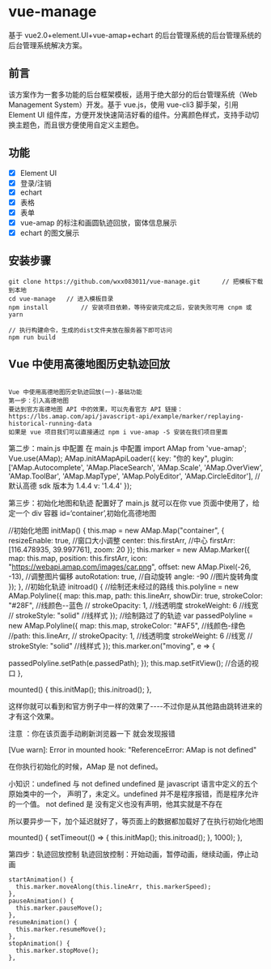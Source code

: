 # vue-manage

基于 vue2.0+element.UI+vue-amap+echart 的后台管理系统的后台管理系统的后台管理系统解决方案。

## 前言

该方案作为一套多功能的后台框架模板，适用于绝大部分的后台管理系统（Web Management System）开发。基于 vue.js，使用 vue-cli3 脚手架，引用 Element UI 组件库，方便开发快速简洁好看的组件。分离颜色样式，支持手动切换主题色，而且很方便使用自定义主题色。

## 功能

- [x] Element UI
- [x] 登录/注销
- [x] echart
- [x] 表格
- [x] 表单
- [x] vue-amap 的标注和画圆轨迹回放，窗体信息展示
- [x] echart 的图文展示

## 安装步骤

```
git clone https://github.com/wxx083011/vue-manage.git      // 把模板下载到本地
cd vue-manage   // 进入模板目录
npm install         // 安装项目依赖，等待安装完成之后，安装失败可用 cnpm 或 yarn

// 执行构建命令，生成的dist文件夹放在服务器下即可访问
npm run build
```

## Vue 中使用高德地图历史轨迹回放

```

Vue 中使用高德地图历史轨迹回放(一)-基础功能
第一步：引入高德地图
要达到官方高德地图 API 中的效果，可以先看官方 API 链接：https://lbs.amap.com/api/javascript-api/example/marker/replaying-historical-running-data
如果是 vue 项目我们可以直接通过 npm i vue-amap -S 安装在我们项目里面
```

第二步：main.js 中配置
在 main.js 中配置
import AMap from 'vue-amap';
Vue.use(AMap);
AMap.initAMapApiLoader({
key: "你的 key",
plugin: ['AMap.Autocomplete', 'AMap.PlaceSearch', 'AMap.Scale', 'AMap.OverView', 'AMap.ToolBar', 'AMap.MapType', 'AMap.PolyEditor', 'AMap.CircleEditor'],
// 默认高德 sdk 版本为 1.4.4
v: '1.4.4'
});

第三步：初始化地图和轨迹
配置好了 main.js 就可以在你 vue 页面中使用了，给定一个 div 容器 id=‘container’,初始化高德地图

//初始化地图
initMap() {
this.map = new AMap.Map("container", {
resizeEnable: true, //窗口大小调整
center: this.firstArr, //中心 firstArr: [116.478935, 39.997761],
zoom: 20
});
this.marker = new AMap.Marker({
map: this.map,
position: this.firstArr,
icon: "https://webapi.amap.com/images/car.png",
offset: new AMap.Pixel(-26, -13), //调整图片偏移
autoRotation: true, //自动旋转
angle: -90 //图片旋转角度
});
},
//初始化轨迹
initroad() {
//绘制还未经过的路线
this.polyline = new AMap.Polyline({
map: this.map,
path: this.lineArr,
showDir: true,
strokeColor: "#28F", //线颜色--蓝色
// strokeOpacity: 1, //线透明度
strokeWeight: 6 //线宽
// strokeStyle: "solid" //线样式
});
//绘制路过了的轨迹
var passedPolyline = new AMap.Polyline({
map: this.map,
strokeColor: "#AF5", //线颜色-绿色
//path: this.lineArr,
// strokeOpacity: 1, //线透明度
strokeWeight: 6 //线宽
// strokeStyle: "solid" //线样式
});
this.marker.on("moving", e => {

passedPolyline.setPath(e.passedPath);
});
this.map.setFitView(); //合适的视口
},

mounted() {
this.initMap();
this.initroad();
},

这样你就可以看到和官方例子中一样的效果了----不过你是从其他路由跳转进来的才有这个效果。

注意 ：你在该页面手动刷新浏览器一下 就会发现报错

[Vue warn]: Error in mounted hook: "ReferenceError: AMap is not defined"

在你执行初始化的时候，AMap 是 not defined。

小知识：undefined 与 not defined
undefined 是 javascript 语言中定义的五个原始类中的一个， 声明了，未定义。undefined 并不是程序报错，而是程序允许的一个值。
not defined 是 没有定义也没有声明，他其实就是不存在

所以要异步一下，加个延迟就好了，等页面上的数据都加载好了在执行初始化地图

mounted() {
setTimeout(() => {
this.initMap();
this.initroad();
}, 1000);
},

第四步：轨迹回放控制
轨迹回放控制：开始动画，暂停动画，继续动画，停止动画

    startAnimation() {
      this.marker.moveAlong(this.lineArr, this.markerSpeed);
    },
    pauseAnimation() {
      this.marker.pauseMove();
    },
    resumeAnimation() {
      this.marker.resumeMove();
    },
    stopAnimation() {
      this.marker.stopMove();
    },
